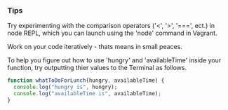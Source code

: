 ### Tips

Try experimenting with the comparison operators ('<', '>', '===', ect.) in node REPL, which you can launch using the 'node' command in Vagrant.

Work on your code iteratively - thats means in small peaces. 

To help you figure out how to use 'hungry' and 'availableTime' inside your function, try outputting thier values to the Terminal as follows.

```javascript
function whatToDoForLunch(hungry, availableTime) {
  console.log("hungry is", hungry);
  console.log("availableTime is", availableTime);
}
```